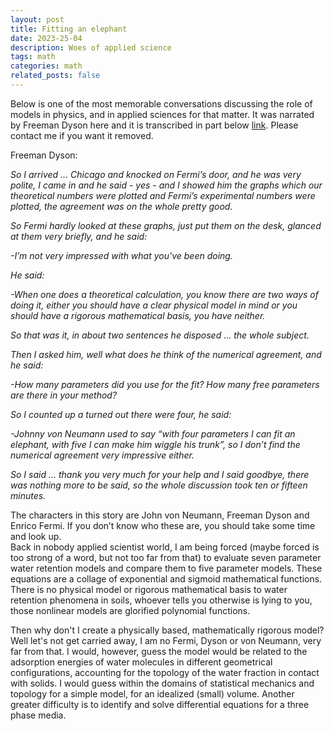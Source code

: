 ```yaml
---
layout: post
title: Fitting an elephant
date: 2023-25-04 
description: Woes of applied science
tags: math
categories: math
related_posts: false
---
```


Below is one of the most memorable conversations discussing the role of models in physics, and in applied sciences for that matter. It was narrated by Freeman Dyson here and it is transcribed in part below
[link](https://www.youtube.com/watch?v=hV41QEKiMlM&t=83s). Please contact me if you want it removed. 

Freeman Dyson:

<em>So I arrived ... Chicago and knocked on Fermi’s door, and he was very polite, I came in and he said  - yes - and I showed him the graphs which our theoretical numbers were plotted and Fermi’s experimental numbers were plotted, the agreement was on the whole pretty good.

So Fermi hardly looked at these graphs, just put them on the desk, glanced at them very briefly, and he said:  

-I’m not very impressed with what you've been doing.

He said:

-When one does a theoretical calculation, you know there are two ways of doing it, either you should have a clear physical model in mind or you should have a rigorous mathematical basis, you have neither.

So that was it, in about two sentences he disposed ... the whole subject.

Then I asked him, well what does he think of the numerical agreement, and he said:

-How many parameters did you use for the fit? How many free parameters are there in your method?

So I counted up a turned out there were four, he said:

-Johnny von Neumann used to say “with four parameters I can fit an elephant, with five I can make him wiggle his trunk”, so I don’t find the numerical agreement very impressive either.

So I said … thank you very much for your help and I said goodbye, there was nothing more to be said, so the whole discussion took ten or fifteen minutes. </em>

The characters in this story are John von Neumann, Freeman Dyson and Enrico Fermi. If you don’t know who these are, you should take some time and look up.  
Back in nobody applied scientist world, I am being forced (maybe forced is too strong of a word, but not too far from that) to evaluate seven parameter water retention models and compare them to five parameter models. These equations are a collage of exponential and sigmoid mathematical functions. There is no physical model or rigorous mathematical basis to water retention phenomena in soils, whoever tells you otherwise is lying to you, those nonlinear models are glorified polynomial functions. 

Then why don't I create a physically based, mathematically rigorous model? Well let's not get carried away, I am no Fermi, Dyson or von Neumann, very far from that. 
I would, however, guess the model would be related to the adsorption energies of water molecules in different geometrical configurations, accounting for the topology of the water fraction in contact with solids. I would guess within the domains of statistical mechanics and topology for a simple model, for an idealized (small) volume. Another greater difficulty is to identify and solve differential equations for a three phase media. 
